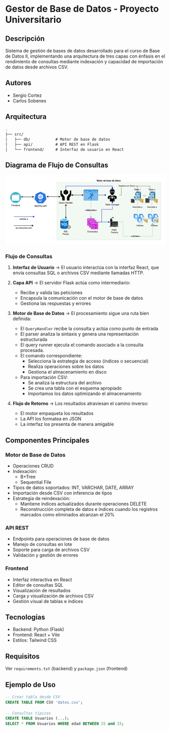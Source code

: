 # Gestor de Base de Datos - Proyecto Universitario

## Descripción
Sistema de gestión de bases de datos desarrollado para el curso de Base de Datos II, implementando una arquitectura de tres capas con énfasis en el rendimiento de consultas mediante indexación y capacidad de importación de datos desde archivos CSV.

## Autores
- Sergio Cortez
- Carlos Sobenes

## Arquitectura
```
.
├── src/
│   ├── db/           # Motor de base de datos
│   ├── api/          # API REST en Flask
│   └── frontend/     # Interfaz de usuario en React
```

## Diagrama de Flujo de Consultas
![Diagrama de flujo del sistema](bd2_proyect.png)

### Flujo de Consultas
1. **Interfaz de Usuario** → El usuario interactúa con la interfaz React, que envía consultas SQL o archivos CSV mediante llamadas HTTP.

2. **Capa API** → El servidor Flask actúa como intermediario:
   - Recibe y valida las peticiones
   - Encapsula la comunicación con el motor de base de datos
   - Gestiona las respuestas y errores

3. **Motor de Base de Datos** → El procesamiento sigue una ruta bien definida:
   - El `QueryHandler` recibe la consulta y actúa como punto de entrada
   - El parser analiza la sintaxis y genera una representación estructurada
   - El query runner ejecuta el comando asociado a la consulta procesada.
   - El comando correspondiente:
     * Selecciona la estrategia de acceso (índices o secuencial) 
     * Realiza operaciones sobre los datos
     * Gestiona el almacenamiento en disco
   - Para importación CSV:
     * Se analiza la estructura del archivo
     * Se crea una tabla con el esquema apropiado
     * Importamos los datos optimizando el almacenamiento

4. **Flujo de Retorno** → Los resultados atraviesan el camino inverso:
   - El motor empaqueta los resultados
   - La API los formatea en JSON
   - La interfaz los presenta de manera amigable

## Componentes Principales

### Motor de Base de Datos
- Operaciones CRUD
- Indexación:
  - B+Tree
  - Sequential File
- Tipos de datos soportados: INT, VARCHAR, DATE, ARRAY
- Importación desde CSV con inferencia de tipos
- Estrategia de reindexación:
  - Mantiene índices actualizados durante operaciones DELETE
  - Reconstrucción completa de datos e índices cuando los registros marcados como eliminados alcanzan el 20%

### API REST
- Endpoints para operaciones de base de datos
- Manejo de consultas en lote
- Soporte para carga de archivos CSV
- Validación y gestión de errores

### Frontend
- Interfaz interactiva en React
- Editor de consultas SQL
- Visualización de resultados
- Carga y visualización de archivos CSV
- Gestión visual de tablas e índices

## Tecnologías
- Backend: Python (Flask)
- Frontend: React + Vite
- Estilos: Tailwind CSS

## Requisitos
Ver `requirements.txt` (backend) y `package.json` (frontend)

## Ejemplo de Uso
```sql
-- Crear tabla desde CSV
CREATE TABLE FROM CSV 'datos.csv';

-- Consultas típicas
CREATE TABLE Usuarios (...);
SELECT * FROM Usuarios WHERE edad BETWEEN 25 and 33;
```